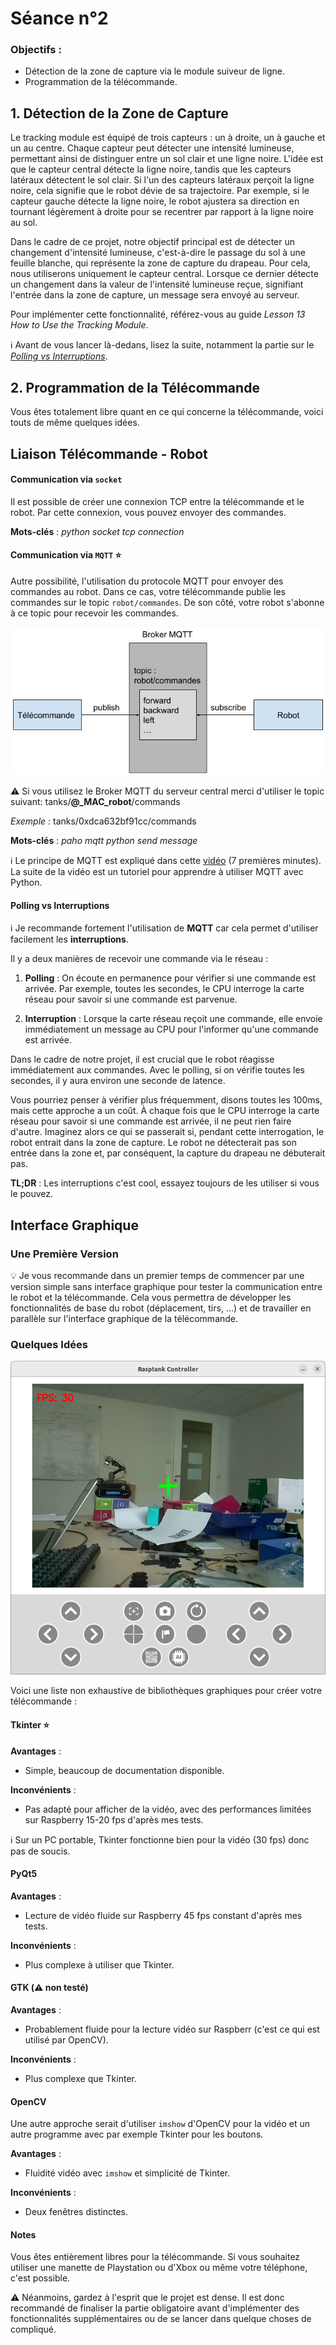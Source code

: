 # Séance n°2

### Objectifs :
- Détection de la zone de capture via le module suiveur de ligne.
- Programmation de la télécommande.

## 1. Détection de la Zone de Capture

Le tracking module est équipé de trois capteurs : un à droite, un à gauche et un au centre. Chaque capteur peut détecter une intensité lumineuse, permettant ainsi de distinguer entre un sol clair et une ligne noire. L'idée est que le capteur central détecte la ligne noire, tandis que les capteurs latéraux détectent le sol clair. Si l'un des capteurs latéraux perçoit la ligne noire, cela signifie que le robot dévie de sa trajectoire. Par exemple, si le capteur gauche détecte la ligne noire, le robot ajustera sa direction en tournant légèrement à droite pour se recentrer par rapport à la ligne noire au sol.

Dans le cadre de ce projet, notre objectif principal est de détecter un changement d'intensité lumineuse, c'est-à-dire le passage du sol à une feuille blanche, qui représente la zone de capture du drapeau. Pour cela, nous utiliserons uniquement le capteur central. Lorsque ce dernier détecte un changement dans la valeur de l'intensité lumineuse reçue, signifiant l'entrée dans la zone de capture, un message sera envoyé au serveur.

Pour implémenter cette fonctionnalité, référez-vous au guide *Lesson 13 How to Use the Tracking Module*.

:information_source: Avant de vous lancer là-dedans, lisez la suite, notamment la partie sur le [*Polling vs Interruptions*](####polling-vs-interruptions).

## 2. Programmation de la Télécommande

Vous êtes totalement libre quant en ce qui concerne la télécommande, voici touts de même quelques idées.

## Liaison Télécommande - Robot

#### Communication via `socket`

Il est possible de créer une connexion TCP entre la télécommande et le robot. Par cette connexion, vous pouvez envoyer des commandes.

**Mots-clés** : *python socket tcp connection*

#### Communication via `MQTT` :star:

Autre possibilité, l'utilisation du protocole MQTT pour envoyer des commandes au robot. Dans ce cas, votre télécommande publie les commandes sur le topic `robot/commandes`. De son côté, votre robot s'abonne à ce topic pour recevoir les commandes.

![MQTT Télécommande-Robot](images/mqtt_télécommande-robot.png)

:warning: Si vous utilisez le Broker MQTT du serveur central merci d'utiliser le topic suivant: tanks/**@_MAC_robot**/commands

*Exemple* : tanks/0xdca632bf91cc/commands

**Mots-clés** : *paho mqtt python send message*

:information_source: Le principe de MQTT est expliqué dans cette [vidéo](https://www.youtube.com/watch?v=kuyCd53AOtg) (7 premières minutes). La suite de la vidéo est un tutoriel pour apprendre à utiliser MQTT avec Python.

#### Polling vs Interruptions

:information_source: Je recommande fortement l'utilisation de **MQTT** car cela permet d'utiliser facilement les **interruptions**.

Il y a deux manières de recevoir une commande via le réseau :

1) **Polling** : On écoute en permanence pour vérifier si une commande est arrivée. Par exemple, toutes les secondes, le CPU interroge la carte réseau pour savoir si une commande est parvenue.

2) **Interruption** : Lorsque la carte réseau reçoit une commande, elle envoie immédiatement un message au CPU pour l'informer qu'une commande est arrivée.

Dans le cadre de notre projet, il est crucial que le robot réagisse immédiatement aux commandes. Avec le polling, si on vérifie toutes les secondes, il y aura environ une seconde de latence.

Vous pourriez penser à vérifier plus fréquemment, disons toutes les 100ms, mais cette approche a un coût. À chaque fois que le CPU interroge la carte réseau pour savoir si une commande est arrivée, il ne peut rien faire d'autre. Imaginez alors ce qui se passerait si, pendant cette interrogation, le robot entrait dans la zone de capture. Le robot ne détecterait pas son entrée dans la zone et, par conséquent, la capture du drapeau ne débuterait pas.

**TL;DR** : Les interruptions c'est cool, essayez toujours de les utiliser si vous le pouvez.

## Interface Graphique

### Une Première Version

:bulb: Je vous recommande dans un premier temps de commencer par une version simple sans interface graphique pour tester la communication entre le robot et la télécommande. Cela vous permettra de développer les fonctionnalités de base du robot (déplacement, tirs, ...) et de travailler en parallèle sur l'interface graphique de la télécommande.

### Quelques Idées

![Interface de la télécommande](images/controller_tk.png)

Voici une liste non exhaustive de bibliothèques graphiques pour créer votre télécommande :

#### Tkinter :star:

**Avantages** :
- Simple, beaucoup de documentation disponible.

**Inconvénients** :
- Pas adapté pour afficher de la vidéo, avec des performances limitées sur Raspberry 15-20 fps d'après mes tests.

:information_source: Sur un PC portable, Tkinter fonctionne bien pour la vidéo (30 fps) donc pas de soucis.

#### PyQt5

**Avantages** :
- Lecture de vidéo fluide sur Raspberry 45 fps constant d'après mes tests.

**Inconvénients** :
- Plus complexe à utiliser que Tkinter.

#### GTK (:warning: non testé)

**Avantages** :
- Probablement fluide pour la lecture vidéo sur Raspberr (c'est ce qui est utilisé par OpenCV).

**Inconvénients** :
- Plus complexe que Tkinter.

#### OpenCV

Une autre approche serait d'utiliser `imshow` d'OpenCV pour la vidéo et un autre programme avec par exemple Tkinter pour les boutons.

**Avantages** :
- Fluidité vidéo avec `imshow` et simplicité de Tkinter.

**Inconvénients** :
- Deux fenêtres distinctes.

#### Notes

Vous êtes entièrement libres pour la télécommande. Si vous souhaitez utiliser une manette de Playstation ou d'Xbox ou même votre téléphone, c'est possible.

:warning: Néanmoins, gardez à l'esprit que le projet est dense. Il est donc recommandé de finaliser la partie obligatoire avant d'implémenter des fonctionnalités supplémentaires ou de se lancer dans quelque choses de compliqué.
